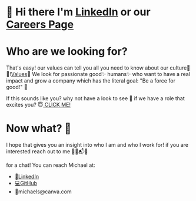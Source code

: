 <h1> 👋 Hi there I'm <a href="https://github.com/MikeyatCanva>@MikeyatCanva</a>🧑‍🚀</h1> 
<p> 
I'm the TA for all things F/E Engineering 🧑‍💻 (JavaScript & TypeScript are areas I'm particularly passionate about 💞).
</p> 

<h1> Who are Canva? 🙋❓❓ </h1> 

<p>
🚀 Canva are one of the world's fastest growing tech companies within the design & graphics application space!📱💻 - with over 60 million users across 190 countries 🗺 (with an estimated 7 billion designs!)
Not only this - but Canva is only at 1% of what they want to achieve! 💫🤩

Additonally, the team has attracted some incredible thought-leaders within their field 🧑‍🚀 so it is a great chance to do the best work of your life 😎, whilst also working for a company that empowers its' employees to be good humans!🥰

If you want to check out more information about Canva why not look at our <a href="https://www.linkedin.com/company/canva/about/">LinkedIn</a> or our <a href="https://www.canva.com/careers/">Careers Page</a>
</p>

<h1> Who are we looking for? </h1>
<p> 
That's easy! our values can tell you all you need to know about our culture🥰💌!<a href="https://www.canva.com/careers/why-canva/">Values</a>💞
We look for passionate good✨ humans✨ who want to have a real impact and grow a company which has the literal goal: "Be a force for good!" 🌇

If this sounds like you? why not have a look to see 👀 if we have a role that excites you? 😇<a href="https://www.canva.com/careers/jobs/?team=engineering&specialty=frontend-development"> CLICK ME! </a>
<h1> Now what? 🌱 </h1>

<p>
I hope that gives you an insight into who I am and who I work for! if you are interested reach out to me 🧑‍🚀📬💌

for a chat! 
You can reach Michael at:

<ul>
  <li><a href="https://www.linkedin.com/in/%F0%9F%A7%91%E2%80%8D%F0%9F%9A%80-michael-sarchet-a338b4115/">💬LinkedIn</a></li>
  <li><a href="https://github.com/MikeyatCanva">💻GitHub</a></li>
  <li>📧michaels@canva.com</li>
</ul>
</p>
